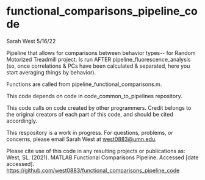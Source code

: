 # functional_comparisons_pipeline_code

Sarah West
5/16/22

Pipeline that allows for comparisons between behavior types-- for Random Motorized Treadmill project. Is run AFTER pipeline_fluorescence_analysis (so, once correlations & PCs have been calculated & separated, here you start averaging things by behavior). 

Functions are called from pipeline_functional_comparisons.m. 

This code depends on code in code_common_to_pipelines repository. 

This code calls on code created by other programmers. Credit belongs to the original creators of each part of this code, and should be cited accordingly.

This respository is a work in progress. For questions, problems, or concerns, please email Sarah West at west0883@umn.edu.

Please cite use of this code in any resulting projects or publications as:
West, SL. (2021). MATLAB Functional Comparisons Pipeline. Accessed [date accessed]. https://github.com/west0883/functional_comparisons_pipeline_code
